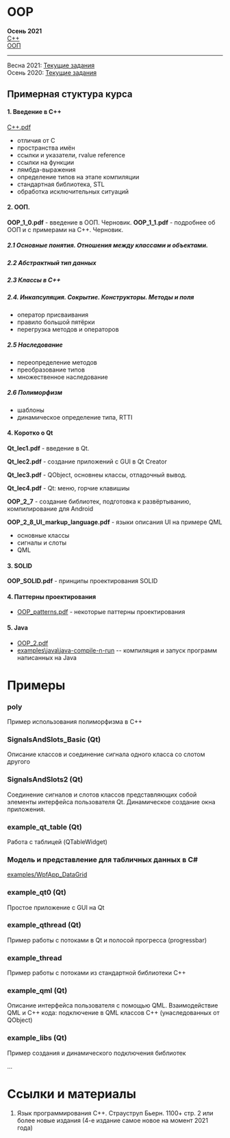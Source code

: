 # OOP
**Осень 2021**\
  [C++](https://github.com/VetrovSV/OOP/blob/master/2021-fall/plan_cpp.md) \
  [ООП](https://github.com/VetrovSV/OOP/blob/master/2021-fall/plan_oop.md)

***
Весна 2021: [Текущие задания](https://github.com/VetrovSV/OOP/blob/master/2021-spring/tasks.md) \
Осень 2020: [Текущие задания](https://github.com/VetrovSV/OOP/blob/master/2020-fall/tasks.md)



## Примерная стуктура курса
#### 1. Введение в С++
[С++.pdf](С++.pdf)

   * отличия от C
   * пространства имён
   * ссылки и указатели,  rvalue reference
   * ссылки на функции
   * лямбда-выражения
   * определение типов на этапе компиляции
   * стандартная библиотека, STL
   * обработка исключительных ситуаций

####  2. ООП.
**OOP_1_0.pdf** - введение в ООП. Черновик.
**OOP_1_1.pdf** - подробнее об ООП и с примерами на C++. Черновик.

  ##### 2.1 Основные понятия. Отношения между классами и объектами.

  ##### 2.2 Абстрактный тип данных

  ##### 2.3 Классы в C++

  ##### 2.4. Инкапсуляция. Сокрытие. Конструкторы. Методы и поля

   * оператор присваивания
   * правило большой пятёрки
   * перегрузка методов и операторов

  ##### 2.5 Наследование

   * переопределение методов
   * преобразование типов
   * множественное наследование

  ##### 2.6 Полиморфизм

   * шаблоны
   * динамическое определение типа, RTTI

#### 4. Коротко о Qt
**Qt_lec1.pdf** - введение в Qt.

**Qt_lec2.pdf** - создание приложений c GUI в Qt Creator

**Qt_lec3.pdf** - QObject, основнеы классы, отладочный вывод.

**Qt_lec4.pdf** - Qt: меню, горчие клавишиы

**OOP_2_7** - создание библиотек, подготовка к развёртыванию, компилирование для Android

**OOP_2_8_UI_markup_language.pdf** - языки описания UI на примере QML

   * основные классы
   * сигналы и слоты
   * QML

#### 3. SOLID
**OOP_SOLID.pdf** - принципы проектирования SOLID

#### 4. Паттерны проектирования
- [OOP_patterns.pdf](OOP_patterns.pdf) - некоторые паттерны проектирования

#### 5. Java
- [OOP_2.pdf](OOP_2.pdf)
- [examples\java\java-compile-n-run](examples\java\java-compile-n-run) -- компиляция и запуск программ написанных на Java


# Примеры

### poly
Пример использования полиморфизма в C++

### SignalsAndSlots_Basic (Qt)
Описание классов и соединение сигнала одного класса со слотом другого

### SignalsAndSlots2 (Qt)
Соединение сигналов и слотов классов представляющих собой элементы интерфейса пользователя Qt.
Динамическое создание окна приложения.

### example_qt_table (Qt)
Работа с таблицей (QTableWidget)

### Модель и представление для табличных данных в C#
[examples/WpfApp_DataGrid](examples/WpfApp_DataGrid)

### example_qt0 (Qt)
Простое приложение с GUI на Qt

### example_qthread (Qt)
Пример работы с потоками в Qt и полосой прогресса (progressbar)

### example_thread
Пример работы с потоками из стандартной библиотеки C++


### example_qml (Qt)
Описание интерфейса пользователя с помощью QML.
Взаимодействие QML и C++ кода: подключение в QML классов C++ (унаследованных от QObject)

### example_libs (Qt)
Пример создания и динамического подключения библиотек

...


# Ссылки и материалы
1. Язык программирования C++. Страуструп Бьерн. 1100+ стр. 2 или более новые издания (4-е издание самое новое на момент 2021 года)
